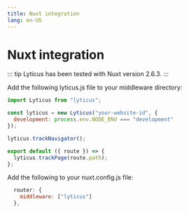 ```yaml
---
title: Nuxt integration
lang: en-US
---
```


# Nuxt integration

::: tip
Lyticus has been tested with Nuxt version 2.6.3.
:::

Add the following lyticus.js file to your middleware directory:

```javascript
import Lyticus from "lyticus";

const lyticus = new Lyticus("your-website-id", {
  development: process.env.NODE_ENV === "development"
});

lyticus.trackNavigator();

export default ({ route }) => {
  lyticus.trackPage(route.path);
};
```

Add the following to your nuxt.config.js file:

```javascript
  router: {
    middleware: ["lyticus"]
  },
```
